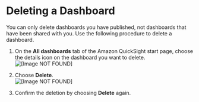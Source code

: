 # Deleting a Dashboard<a name="deleting-a-dashboard"></a>

You can only delete dashboards you have published, not dashboards that have been shared with you\. Use the following procedure to delete a dashboard\.

1. On the **All dashboards** tab of the Amazon QuickSight start page, choose the details icon on the dashboard you want to delete\.  
![\[Image NOT FOUND\]](http://docs.aws.amazon.com/quicksight/latest/user/images/dashboard-detail-icon.png)

1. Choose **Delete**\.  
![\[Image NOT FOUND\]](http://docs.aws.amazon.com/quicksight/latest/user/images/dashboard-delete.png)

1. Confirm the deletion by choosing **Delete** again\.